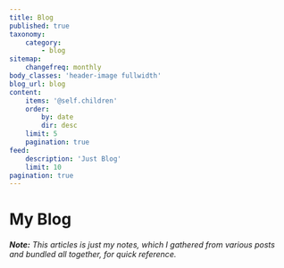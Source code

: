 ```yaml
---
title: Blog
published: true
taxonomy:
    category:
        - blog
sitemap:
    changefreq: monthly
body_classes: 'header-image fullwidth'
blog_url: blog
content:
    items: '@self.children'
    order:
        by: date
        dir: desc
    limit: 5
    pagination: true
feed:
    description: 'Just Blog'
    limit: 10
pagination: true
---
```


# My Blog

 ###### **Note:** This articles is just my notes, which I gathered from various posts and bundled all together, for quick reference.
 
